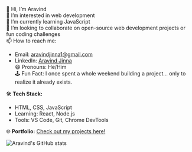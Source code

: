 👋 Hi, I’m Aravind  
👀 I’m interested in web development  
🌱 I’m currently learning JavaScript  
💞️ I’m looking to collaborate on open-source web development projects or fun coding challenges  
📫 How to reach me:  
   - Email: aravindjinna1@gmail.com  
   - LinkedIn: [Aravind Jinna](https://www.linkedin.com/in/aravind-jinna-48ba2a2a0/)  
😄 Pronouns: He/Him  
🕹️ Fun Fact: I once spent a whole weekend building a project... only to realize it already exists.  

🛠️ **Tech Stack:**  
- HTML, CSS, JavaScript  
- Learning: React, Node.js  
- Tools: VS Code, Git, Chrome DevTools  

🌐 **Portfolio:** [Check out my projects here!](https://yourportfolio.com)  

![Aravind's GitHub stats](https://github-readme-stats.vercel.app/api?username=aravindjinna1&show_icons=true&theme=radical)  

<!---
aravindjinna1/aravindjinna1 is a ✨ special ✨ repository because its `README.md` (this file) appears on your GitHub profile.
You can click the Preview link to take a look at your changes.
--->
